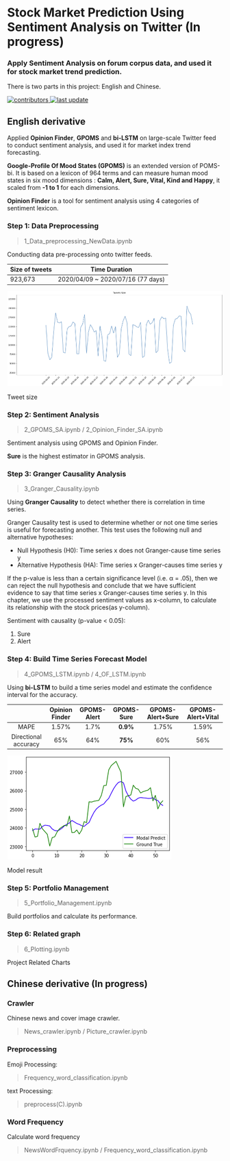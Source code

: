 # Stock Market Prediction Using Sentiment Analysis on Twitter (In progress)
    
### Apply Sentiment Analysis on forum corpus data, and used it for stock market trend prediction.

There is two parts in this project: English and Chinese.
    

<!-- Badges -->
<p>
  <a href="">
    <img src="https://img.shields.io/badge/contributors-2-yellow" alt="contributors" />
  </a>
  <a href="">
    <img src="https://img.shields.io/badge/last%20update-November%202022-green" alt="last update" />
  </a>
</p>

## English derivative

Applied **Opinion Finder**, **GPOMS** and **bi-LSTM** on large-scale Twitter feed to conduct sentiment analysis, and used it for market index trend forecasting.

**Google-Profile Of Mood States (GPOMS)** is an extended version of POMS-bi. It is based on a lexicon of 964 terms and can measure human mood states in six mood dimensions : **Calm, Alert, Sure, Vital, Kind and Happy**, it scaled from **-1 to 1** for each dimensions.

**Opinion Finder** is a tool for sentiment analysis using 4 categories of sentiment lexicon.

### Step 1: Data Preprocessing

> 1_Data_preprocessing_NewData.ipynb

Conducting data pre-processing onto twitter feeds.

Size of tweets | Time Duration 
--- | --- 
923,673 | 2020/04/09 ~ 2020/07/16 (77 days)

![alt text](https://github.com/la83la/about_emotion/blob/main/English_derivative/tweets_size.png "Tweet size")

Tweet size

### Step 2: Sentiment Analysis 

> 2_GPOMS_SA.ipynb / 2_Opinion_Finder_SA.ipynb

Sentiment analysis using GPOMS and Opinion Finder.

**Sure** is the highest estimator in GPOMS analysis.

### Step 3: Granger Causality Analysis

> 3_Granger_Causality.ipynb

Using **Granger Causality** to detect whether there is correlation in time series.

Granger Causality test is used to determine whether or not one time series is useful for forecasting another. This test uses the following null and alternative hypotheses:

* Null Hypothesis (H0): Time series x does not Granger-cause time series y
* Alternative Hypothesis (HA): Time series x Granger-causes time series y

If the p-value is less than a certain significance level (i.e. α = .05), then we can reject the null hypothesis and conclude that we have sufficient evidence to say that time series x Granger-causes time series y. In this chapter, we use the processed sentiment values as x-column, to calculate its relationship with the stock prices(as y-column).

Sentiment with causality (p-value < 0.05):

1. Sure
2. Alert


### Step 4: Build Time Series Forecast Model

> 4_GPOMS_LSTM.ipynb / 4_OF_LSTM.ipynb

Using **bi-LSTM** to build a time series model and estimate the confidence interval for the accuracy.

|                      | Opinion Finder | GPOMS-Alert | GPOMS-Sure | GPOMS-Alert+Sure | GPOMS-Alert+Vital |
|:--------------------:|:--------------:|:-----------:|:----------:|:----------------:|:-----------------:|
|         MAPE         |      1.57%     |     1.7%    |  **0.9%**  |       1.75%      |       1.59%       |
| Directional accuracy |       65%      |     64%     |   **75%**  |        60%       |        56%        |

![alt text](https://github.com/la83la/about_emotion/blob/main/English_derivative/model%20result.png "Model result")

Model result

### Step 5: Portfolio Management

> 5_Portfolio_Management.ipynb

Build portfolios and calculate its performance.

### Step 6: Related graph

> 6_Plotting.ipynb

Project Related Charts

## Chinese derivative (In progress)

### Crawler
Chinese news and cover image crawler.
> News_crawler.ipynb / Picture_crawler.ipynb

### Preprocessing

Emoji Processing:
> Frequency_word_classification.ipynb

text Processing: 
> preprocess(C).ipynb

### Word Frequency

Calculate word frequency
> NewsWordFrquency.ipynb / Frequency_word_classification.ipynb